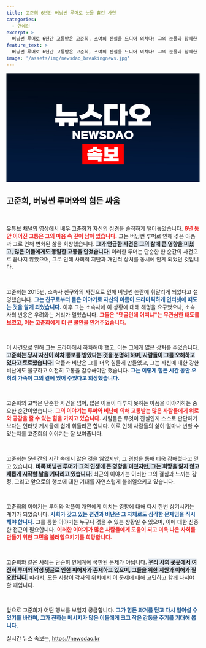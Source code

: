 ```yaml
---
title: 고준희 6년간 버닝썬 루머로 눈물 흘린 사연
categories:
  - 연예인
excerpt: >
  버닝썬 루머로 6년간 고통받은 고준희, 스여의 진실을 드디어 외치다! 그의 눈물과 함께한 심경 고백, 그동안의 상처를 되짚어본다!
feature_text: >
  버닝썬 루머로 6년간 고통받은 고준희, 스여의 진실을 드디어 외치다! 그의 눈물과 함께한 심경 고백, 그동안의 상처를 되짚어본다!
image: '/assets/img/newsdao_breakingnews.jpg'
---
```


<p><img src="/assets/img/newsdao_breakingnews.jpg" alt="ranknews 속보" /></p>

<h2 data-ke-size="size26">고준희, 버닝썬 루머와의 힘든 싸움</h2>

<p data-ke-size="size16">&nbsp;</p>

<p>유튜브 채널의 영상에서 배우 고준희가 자신의 심경을 솔직하게 털어놓았습니다. <b><span style="color: #ee2323;">6년 동안 이어진 고통은 그의 마음 속 깊이 남아 있습니다.</span></b> 그는 버닝썬 루머로 인해 겪은 아픔과 그로 인해 변화된 삶을 회상했습니다. <b><span style="background-color: #21538527;">그가 언급한 사건은 그의 삶에 큰 영향을 미쳤고, 많은 이들에게도 동일한 고통을 안겼습니다.</span></b> 이러한 루머는 단순한 한 순간의 사건으로 끝나지 않았으며, 그로 인해 사회적 지탄과 개인적 상처를 동시에 안게 되었던 것입니다. </p>

<p data-ke-size="size16">&nbsp;</p>

<p>고준희는 2015년, 소속사 친구와의 사진으로 인해 버닝썬 논란에 휘말리게 되었다고 설명했습니다. <b><span style="color: #1a5490;">그는 친구로부터 들은 이야기로 자신의 이름이 드라마틱하게 인터넷에 떠도는 것을 알게 되었습니다.</span></b> 이후 그는 소속사에 이 상황에 대해 해명을 요구했으나, 소속사의 반응은 우려와는 거리가 멀었습니다. <b><span style="color: #ee2323;">그들은 "댓글인데 어떠냐"는 무관심한 태도를 보였고, 이는 고준희에게 더 큰 불안을 안겨주었습니다.</span></b> </p>

<p data-ke-size="size16">&nbsp;</p>

<p>이 사건으로 인해 그는 드라마에서 하차해야 했고, 이는 그에게 많은 상처를 주었습니다. <b><span style="background-color: #21538527;">고준희는 당시 자신이 하차 통보를 받았다는 것을 분명히 하며, 사람들이 그를 오해하고 있다고 토로했습니다.</span></b> 악플과 비난은 그를 더욱 힘들게 만들었고, 그는 자신에 대한 강한 비난에도 불구하고 여전히 고통을 감수해야만 했습니다. <b><span style="color: #1a5490;">그는 이렇게 힘든 시간 동안 오히려 가족이 그의 곁에 있어 주었다고 회상했습니다.</span></b> </p>

<p data-ke-size="size16">&nbsp;</p>

<p>고준희의 고백은 단순한 사건을 넘어, 많은 이들이 다루지 못하는 아픔을 이야기하는 중요한 순간이었습니다. <b><span style="color: #ee2323;">그의 이야기는 루머와 비난에 의해 고통받는 많은 사람들에게 위로와 공감을 줄 수 있는 힘을 가지고 있습니다.</span></b> 사람들은 무엇이 진실인지 스스로 판단하기보다는 인터넷 게시물에 쉽게 휘둘리곤 합니다. 이로 인해 사람들의 삶이 얼마나 변할 수 있는지를 고준희의 이야기는 잘 보여줍니다.</p>

<p data-ke-size="size16">&nbsp;</p>

<p>고준희는 5년 간의 시간 속에서 많은 것을 잃었지만, 그 경험을 통해 더욱 강해졌다고 믿고 있습니다. <b><span style="background-color: #21538527;">비록 버닝썬 루머가 그의 인생에 큰 영향을 미쳤지만, 그는 희망을 잃지 않고 새롭게 시작할 날을 기다리고 있습니다.</span></b> 최근의 이야기는 이러한 그의 결심과 느끼는 감정, 그리고 앞으로의 행보에 대한 기대를 자연스럽게 불러일으키고 있습니다. </p>

<p data-ke-size="size16">&nbsp;</p>

<p>고준희의 이야기는 루머와 악플이 개인에게 미치는 영향에 대해 다시 한번 상기시키는 계기가 되었습니다. <b><span style="color: #1a5490;">사회가 갖고 있는 편견과 비난은 그 자체로도 심각한 문제임을 직시해야 합니다.</span></b> 그를 통한 이야기는 누구나 겪을 수 있는 상황일 수 있으며, 이에 대한 신중한 접근이 필요합니다. <b><span style="color: #ee2323;">이러한 이야기가 많은 사람들에게 도움이 되고 더욱 나은 사회를 만들기 위한 고민을 불러일으키기를 희망합니다.</span></b> </p>

<p data-ke-size="size16">&nbsp;</p>

<p>고준희와 같은 사례는 단순히 연예계에 국한된 문제가 아닙니다. <b><span style="background-color: #21538527;">우리 사회 곳곳에서 여전히 루머와 악성 댓글로 인한 피해자가 존재하고 있으며, 그들을 위한 지원과 이해가 필요합니다.</span></b> 따라서, 모든 사람이 각자의 위치에서 이 문제에 대해 고민하고 함께 나서야 할 때입니다. </p>

<p data-ke-size="size16">&nbsp;</p>

<p>앞으로 고준희가 어떤 행보를 보일지 궁금합니다. <b><span style="color: #1a5490;">그가 힘든 과거를 딛고 다시 일어설 수 있기를 바라며, 그가 전하는 메시지가 많은 이들에게 크고 작은 감동을 주기를 기대해 봅니다.</span></b></p>
실시간 뉴스 속보는, <a href="https://newsdao.kr" rel="dofollow">https://newsdao.kr</a>


